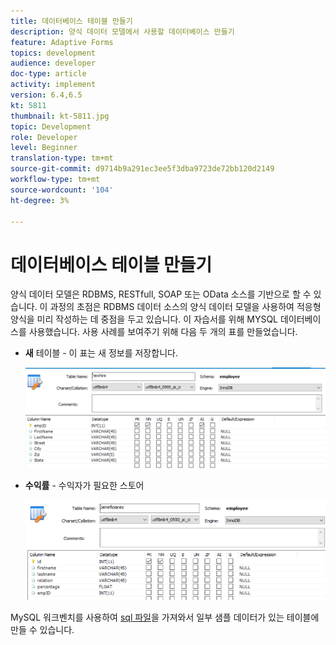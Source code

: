 ```yaml
---
title: 데이터베이스 테이블 만들기
description: 양식 데이터 모델에서 사용할 데이터베이스 만들기
feature: Adaptive Forms
topics: development
audience: developer
doc-type: article
activity: implement
version: 6.4,6.5
kt: 5811
thumbnail: kt-5811.jpg
topic: Development
role: Developer
level: Beginner
translation-type: tm+mt
source-git-commit: d9714b9a291ec3ee5f3dba9723de72bb120d2149
workflow-type: tm+mt
source-wordcount: '104'
ht-degree: 3%

---
```



# 데이터베이스 테이블 만들기

양식 데이터 모델은 RDBMS, RESTfull, SOAP 또는 OData 소스를 기반으로 할 수 있습니다. 이 과정의 초점은 RDBMS 데이터 소스의 양식 데이터 모델을 사용하여 적응형 양식을 미리 작성하는 데 중점을 두고 있습니다. 이 자습서를 위해 MYSQL 데이터베이스를 사용했습니다. 사용 사례를 보여주기 위해 다음 두 개의 표를 만들었습니다.

* **새** 테이블 - 이 표는 새 정보를 저장합니다.

   ![승_newhire](assets/newhire-table.png)


* **수익률** - 수익자가 필요한 스토어

   ![수혜자](assets/beneficiaries-table.png)

MySQL 워크벤치를 사용하여 [sql 파일](assets/db-schema.sql)을 가져와서 일부 샘플 데이터가 있는 테이블에 만들 수 있습니다.
